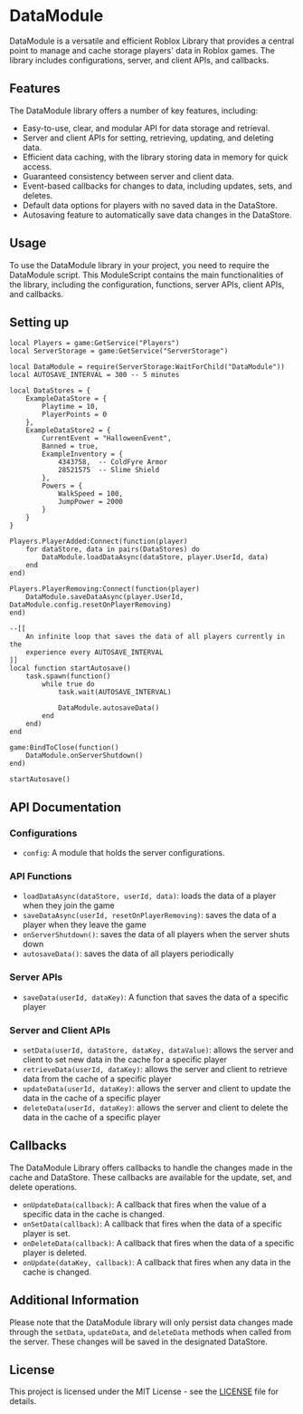 # DataModule
DataModule is a versatile and efficient Roblox Library that provides a central point to manage and cache storage players' data in Roblox games. The library includes configurations, server, and client APIs, and callbacks. 

## Features
The DataModule library offers a number of key features, including:

* Easy-to-use, clear, and modular API for data storage and retrieval.
* Server and client APIs for setting, retrieving, updating, and deleting data.
* Efficient data caching, with the library storing data in memory for quick access.
* Guaranteed consistency between server and client data.
* Event-based callbacks for changes to data, including updates, sets, and deletes.
* Default data options for players with no saved data in the DataStore.
* Autosaving feature to automatically save data changes in the DataStore.

## Usage
To use the DataModule library in your project, you need to require the DataModule script. This ModuleScript contains the main functionalities of the library, including the configuration, functions, server APIs, client APIs, and callbacks.

## Setting up
~~~
local Players = game:GetService("Players")
local ServerStorage = game:GetService("ServerStorage")

local DataModule = require(ServerStorage:WaitForChild("DataModule"))
local AUTOSAVE_INTERVAL = 300 -- 5 minutes

local DataStores = {
	ExampleDataStore = {
		Playtime = 10,
		PlayerPoints = 0
	},
	ExampleDataStore2 = {
		CurrentEvent = "HalloweenEvent",
		Banned = true,
		ExampleInventory = {
			4343758,  -- ColdFyre Armor
			28521575  -- Slime Shield
		},
		Powers = {
			WalkSpeed = 100,
			JumpPower = 2000
		}
	}
}

Players.PlayerAdded:Connect(function(player)
	for dataStore, data in pairs(DataStores) do
		DataModule.loadDataAsync(dataStore, player.UserId, data)
	end
end)

Players.PlayerRemoving:Connect(function(player)
	DataModule.saveDataAsync(player.UserId, DataModule.config.resetOnPlayerRemoving)
end)

--[[
	An infinite loop that saves the data of all players currently in the
	experience every AUTOSAVE_INTERVAL
]]
local function startAutosave()
	task.spawn(function()
		while true do
			task.wait(AUTOSAVE_INTERVAL)

			DataModule.autosaveData()
		end
	end)
end

game:BindToClose(function()
	DataModule.onServerShutdown()
end)

startAutosave()
~~~
## API Documentation

### Configurations
* `config`: A module that holds the server configurations.

### API Functions
* `loadDataAsync(dataStore, userId, data)`: loads the data of a player when they join the game
* `saveDataAsync(userId, resetOnPlayerRemoving)`: saves the data of a player when they leave the game
* `onServerShutdown()`: saves the data of all players when the server shuts down
* `autosaveData()`: saves the data of all players periodically

### Server APIs
* `saveData(userId, dataKey)`: A function that saves the data of a specific player

### Server and Client APIs
* `setData(userId, dataStore, dataKey, dataValue)`: allows the server and client to set new data in the cache for a specific player
* `retrieveData(userId, dataKey)`: allows the server and client to retrieve data from the cache of a specific player
* `updateData(userId, dataKey)`: allows the server and client to update the data in the cache of a specific player
* `deleteData(userId, dataKey)`: allows the server and client to delete the data in the cache of a specific player

## Callbacks
The DataModule Library offers callbacks to handle the changes made in the cache and DataStore. These callbacks are available for the update, set, and delete operations.

* `onUpdateData(callback)`: A callback that fires when the value of a specific data in the cache is changed.
* `onSetData(callback)`: A callback that fires when the data of a specific player is set.
* `onDeleteData(callback)`: A callback that fires when the data of a specific player is deleted.
* `onUpdate(dataKey, callback)`: A callback that fires when any data in the cache is changed.

## Additional Information
Please note that the DataModule library will only persist data changes made through the `setData`, `updateData`, and `deleteData` methods when called from the server. These changes will be saved in the designated DataStore.

## License
This project is licensed under the MIT License - see the [LICENSE](LICENSE) file for details.
